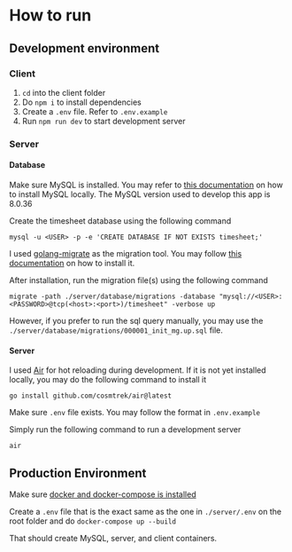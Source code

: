 # How to run

## Development environment

### Client

1. `cd` into the client folder
2. Do `npm i` to install dependencies
3. Create a `.env` file. Refer to `.env.example`
4. Run `npm run dev` to start development server

### Server

#### Database

Make sure MySQL is installed. You may refer to [this documentation](https://dev.mysql.com/doc/refman/8.0/en/installing.html) on how to install MySQL locally. The MySQL version used to develop this app is 8.0.36

Create the timesheet database using the following command
```
mysql -u <USER> -p -e 'CREATE DATABASE IF NOT EXISTS timesheet;'
```

I used [golang-migrate](https://github.com/golang-migrate/migrate) as the migration tool. You may follow [this documentation](https://github.com/golang-migrate/migrate/tree/master/cmd/migrate) on how to install it.

After installation, run the migration file(s) using the following command
```
migrate -path ./server/database/migrations -database "mysql://<USER>:<PASSWORD>@tcp(<host>:<port>)/timesheet" -verbose up
```

However, if you prefer to run the sql query manually, you may use the `./server/database/migrations/000001_init_mg.up.sql` file.

#### Server

I used [Air](https://github.com/cosmtrek/air) for hot reloading during development. If it is not yet installed locally, you may do the following command to install it
```
go install github.com/cosmtrek/air@latest
```

Make sure `.env` file exists. You may follow the format in `.env.example`

Simply run the following command to run a development server
```
air
```

## Production Environment

Make sure [docker and docker-compose is installed](https://docs.docker.com/compose/install/) 

Create a `.env` file that is the exact same as the one in `./server/.env` on the root folder and do `docker-compose up --build`

That should create MySQL, server, and client containers.
